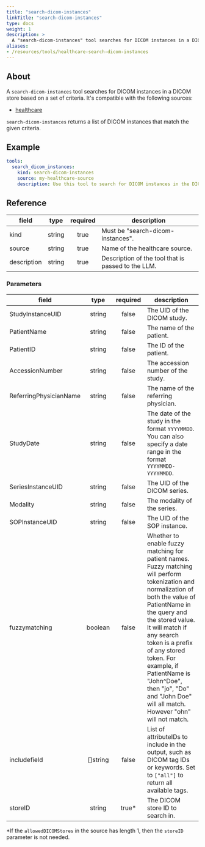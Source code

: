 ```yaml
---
title: "search-dicom-instances"
linkTitle: "search-dicom-instances"
type: docs
weight: 1
description: >
  A "search-dicom-instances" tool searches for DICOM instances in a DICOM store.
aliases:
- /resources/tools/healthcare-search-dicom-instances
---
```


## About

A `search-dicom-instances` tool searches for DICOM instances in a DICOM store based on a
set of criteria. It's compatible with the following sources:

- [healthcare](../../sources/healthcare.md)

`search-dicom-instances` returns a list of DICOM instances that match the given criteria.

## Example

```yaml
tools:
  search_dicom_instances:
    kind: search-dicom-instances
    source: my-healthcare-source
    description: Use this tool to search for DICOM instances in the DICOM store.
```

## Reference

| **field**   |                  **type**                  | **required** | **description**                                    |
|-------------|:------------------------------------------:|:------------:|----------------------------------------------------|
| kind        |                   string                   |     true     | Must be "search-dicom-instances".                  |
| source      |                   string                   |     true     | Name of the healthcare source.                     |
| description |                   string                   |     true     | Description of the tool that is passed to the LLM. |

### Parameters

| **field**                |  **type**  | **required** | **description**                                                                                                                                                                                                                                                                                                                                                               |
|--------------------------|:----------:|:------------:|-------------------------------------------------------------------------------------------------------------------------------------------------------------------------------------------------------------------------------------------------------------------------------------------------------------------------------------------------------------------------------|
| StudyInstanceUID         | string     | false        | The UID of the DICOM study.                                                                                                                                                                                                                                                                                                                                                   |
| PatientName              | string     | false        | The name of the patient.                                                                                                                                                                                                                                                                                                                                                      |
| PatientID                | string     | false        | The ID of the patient.                                                                                                                                                                                                                                                                                                                                                        |
| AccessionNumber          | string     | false        | The accession number of the study.                                                                                                                                                                                                                                                                                                                                            |
| ReferringPhysicianName   | string     | false        | The name of the referring physician.                                                                                                                                                                                                                                                                                                                                          |
| StudyDate                | string     | false        | The date of the study in the format `YYYYMMDD`. You can also specify a date range in the format `YYYYMMDD-YYYYMMDD`.                                                                                                                                                                                                                                                          |
| SeriesInstanceUID        | string     | false        | The UID of the DICOM series.                                                                                                                                                                                                                                                                                                                                                  |
| Modality                 | string     | false        | The modality of the series.                                                                                                                                                                                                                                                                                                                                                   |
| SOPInstanceUID           | string     | false        | The UID of the SOP instance.                                                                                                                                                                                                                                                                                                                                                  |
| fuzzymatching            | boolean    | false        | Whether to enable fuzzy matching for patient names. Fuzzy matching will perform tokenization and normalization of both the value of PatientName in the query and the stored value. It will match if any search token is a prefix of any stored token. For example, if PatientName is "John^Doe", then "jo", "Do" and "John Doe" will all match. However "ohn" will not match. |
| includefield             | []string   | false        | List of attributeIDs to include in the output, such as DICOM tag IDs or keywords. Set to `["all"]` to return all available tags.                                                                                                                                                                                                                                              |
| storeID                  | string     | true*        | The DICOM store ID to search in.                                                                                                                                                                                                                                                                                                                                              |

*If the `allowedDICOMStores` in the source has length 1, then the `storeID` parameter is not needed.
